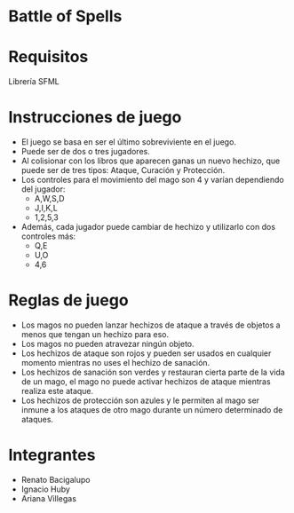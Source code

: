 # Battle of Spells

# Requisitos
Librería SFML

# Instrucciones de juego
- El juego se basa en ser el último sobreviviente en el juego.
- Puede ser de dos o tres jugadores.
- Al colisionar con los libros que aparecen ganas un nuevo hechizo, que puede ser de tres tipos: Ataque, Curación y Protección.
- Los controles para el movimiento del mago son 4 y varían dependiendo del jugador:
   - A,W,S,D
   - J,I,K,L
   - 1,2,5,3
- Además, cada jugador puede cambiar de hechizo y utilizarlo con dos controles más:
   - Q,E
   - U,O
   - 4,6
   
# Reglas de juego
- Los magos no pueden lanzar hechizos de ataque a través de objetos a menos que tengan un hechizo para eso.
- Los magos no pueden atravezar ningún objeto.
- Los hechizos de ataque son rojos y pueden ser usados en cualquier momento mientras no uses el hechizo de sanación.
- Los hechizos de sanación son verdes y restauran cierta parte de la vida de un mago, el mago no puede activar hechizos de ataque mientras realiza este ataque.
- Los hechizos de protección son azules y le permiten al mago ser inmune a los ataques de otro mago durante un número determinado de ataques.

# Integrantes
- Renato Bacigalupo 
- Ignacio Huby 
- Ariana Villegas 
